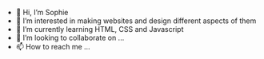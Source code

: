 - 👋 Hi, I’m Sophie
- 👀 I’m interested in making websites and design different aspects of them
- 🌱 I’m currently learning HTML, CSS and Javascript
- 💞️ I’m looking to collaborate on ...
- 📫 How to reach me ...

<!---
SophieMarie7/SophieMarie7 is a ✨ special ✨ repository because its `README.md` (this file) appears on your GitHub profile.
You can click the Preview link to take a look at your changes.
--->
